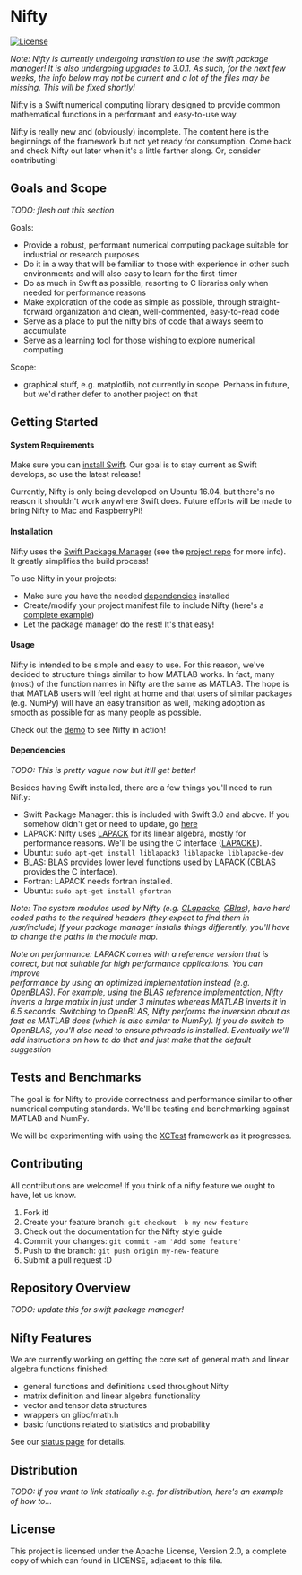 # Nifty

[![License](https://img.shields.io/hexpm/l/plug.svg)](LICENSE)

*Note: Nifty is currently undergoing transition to use the swift package manager!
It is also undergoing upgrades to 3.0.1. As such, for the next few weeks, the info
below may not be current and a lot of the files may be missing. This will be fixed 
shortly!*

Nifty is a Swift numerical computing library designed to provide common 
mathematical functions in a performant and easy-to-use way.

Nifty is really new and (obviously) incomplete. The content here is the 
beginnings of the framework but not yet ready for consumption. Come back 
and check Nifty out later when it's a little farther along. Or, consider
contributing! 



## Goals and Scope

_TODO: flesh out this section_

Goals:
- Provide a robust, performant numerical computing package suitable for 
    industrial or research purposes 
- Do it in a way that will be familiar to those with experience in other such 
    environments and will also easy to learn for the first-timer 
- Do as much in Swift as possible, resorting to C libraries only when needed
    for performance reasons
- Make exploration of the code as simple as possible, through straight-forward
    organization and clean, well-commented, easy-to-read code
- Serve as a place to put the nifty bits of code that always seem to accumulate
- Serve as a learning tool for those wishing to explore numerical computing

Scope:
- graphical stuff, e.g. matplotlib, not currently in scope. Perhaps in future,
    but we'd rather defer to another project on that



## Getting Started

#### System Requirements

Make sure you can [install Swift](https://swift.org/getting-started/).
Our goal is to stay current as Swift develops, so use the latest release!

Currently, Nifty is only being developed on Ubuntu 16.04, but there's no reason
it shouldn't work anywhere Swift does. Future efforts will be made to bring 
Nifty to Mac and RaspberryPi!

#### Installation

Nifty uses the [Swift Package Manager](https://swift.org/package-manager/) 
(see the [project repo](https://github.com/apple/swift-package-manager) for more 
info). It greatly simplifies the build process!

To use Nifty in your projects:
- Make sure you have the needed [dependencies](#dependencies) installed
- Create/modify your project manifest file to include Nifty (here's a 
[complete example](https://github.com/nifty-swift/Nifty-demo))
- Let the package manager do the rest! It's that easy!

#### Usage

Nifty is intended to be simple and easy to use. For this reason, we've decided
to structure things similar to how MATLAB works. In fact, many (most) of the 
function names in Nifty are the same as MATLAB. The hope is that MATLAB users
will feel right at home and that users of similar packages (e.g. NumPy) will 
have an easy transition as well, making adoption as smooth as possible for as 
many people as possible.

Check out the [demo](https://github.com/nifty-swift/Nifty-demo) to see Nifty 
in action!

#### Dependencies

_TODO: This is pretty vague now but it'll get better!_

Besides having Swift installed, there are a few things you'll need to run Nifty:
- Swift Package Manager: this is included with Swift 3.0 and above. If you 
    somehow didn't get or need to update, go 
    [here](https://swift.org/package-manager/)
- LAPACK: Nifty uses [LAPACK](http://www.netlib.org/lapack/) for its 
    linear algebra, mostly for performance reasons. We'll be using the C 
    interface ([LAPACKE](http://www.netlib.org/lapack/lapacke.html)). 
 - Ubuntu: `sudo apt-get install liblapack3 liblapacke liblapacke-dev`
- BLAS: [BLAS](http://www.netlib.org/blas/) provides lower level functions 
    used by LAPACK (CBLAS provides the C interface). 
- Fortran: LAPACK needs fortran installed.
 - Ubuntu: `sudo apt-get install gfortran`

_Note: The system modules used by Nifty (e.g. 
[CLapacke](https://github.com/nifty-swift/CLapacke), 
[CBlas](https://github.com/nifty-swift/CBlas)), have hard coded paths to
the required headers (they expect to find them in /usr/include) If your
package manager installs things differently, you'll have to change the 
paths in the module map._

_Note on performance: LAPACK comes with a reference version that is correct, 
but not suitable for high performance applications. You can improve  
performance by using an optimized implementation instead 
(e.g. [OpenBLAS](http://www.openblas.net/)). For example, using the BLAS 
reference implementation, Nifty inverts a large matrix in just under 3 minutes 
whereas MATLAB inverts it in 6.5 seconds. Switching to OpenBLAS, Nifty performs
the inversion about as fast as MATLAB does (which is also similar to NumPy). 
If you do switch to OpenBLAS, you'll also need to ensure pthreads is installed.
Eventually we'll add instructions on how to do that and just make that the 
default suggestion_

## Tests and Benchmarks

The goal is for Nifty to provide correctness and performance similar to other 
numerical computing standards. We'll be testing and benchmarking against
MATLAB and NumPy.

We will be experimenting with using the 
[XCTest](https://github.com/apple/swift-corelibs-xctest) framework as it 
progresses.



## Contributing

All contributions are welcome! If you think of a nifty feature we ought to 
have, let us know. 

1. Fork it!
2. Create your feature branch: `git checkout -b my-new-feature`
3. Check out the documentation for the Nifty style guide
4. Commit your changes: `git commit -am 'Add some feature'`
5. Push to the branch: `git push origin my-new-feature`
6. Submit a pull request :D



## Repository Overview

_TODO: update this for swift package manager!_



## Nifty Features

We are currently working on getting the core set of general math and linear algebra
functions finished:
- general functions and definitions used throughout Nifty
- matrix definition and linear algebra functionality
- vector and tensor data structures
- wrappers on glibc/math.h
- basic functions related to statistics and probability

See our [status page](Documents/Status.md) for details.



## Distribution

_TODO: If you want to link statically e.g. for distribution, here's an 
example of how to..._



## License

This project is licensed under the Apache License, Version 2.0, a complete copy of 
which can found in LICENSE, adjacent to this file.